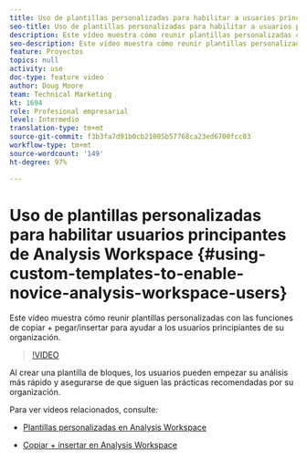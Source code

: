 ```yaml
---
title: Uso de plantillas personalizadas para habilitar a usuarios principiantes de Analysis Workspace
seo-title: Uso de plantillas personalizadas para habilitar a usuarios principiantes de Analysis Workspace
description: Este vídeo muestra cómo reunir plantillas personalizadas con las funciones de copiar + pegar/insertar para ayudar a los usuarios principiantes de su organización.
seo-description: Este vídeo muestra cómo reunir plantillas personalizadas con las funciones de copiar + pegar/insertar para ayudar a los usuarios principiantes de su organización.
feature: Proyectos
topics: null
activity: use
doc-type: feature video
author: Doug Moore
team: Technical Marketing
kt: 1694
role: Profesional empresarial
level: Intermedio
translation-type: tm+mt
source-git-commit: f3b3fa7d91b0cb21005b57768ca23ed6700fcc03
workflow-type: tm+mt
source-wordcount: '149'
ht-degree: 97%

---
```



# Uso de plantillas personalizadas para habilitar usuarios principantes de Analysis Workspace {#using-custom-templates-to-enable-novice-analysis-workspace-users}

Este vídeo muestra cómo reunir plantillas personalizadas con las funciones de copiar + pegar/insertar para ayudar a los usuarios principiantes de su organización.

>[!VIDEO](https://video.tv.adobe.com/v/23234/?quality=12)

Al crear una plantilla de bloques, los usuarios pueden empezar su análisis más rápido y asegurarse de que siguen las prácticas recomendadas por su organización.

Para ver vídeos relacionados, consulte:

* [Plantillas personalizadas en Analysis Workspace](https://experienceleague.adobe.com/docs/analytics-learn/tutorials/analysis-workspace/analysis-workspace-basics/create-manage-custom-templates-in-analysis-workspace.html?lang=es#analysis-workspace)

* [Copiar + insertar en Analysis Workspace](https://experienceleague.adobe.com/docs/analytics-learn/tutorials/analysis-workspace/navigating-workspace-projects/copy-insert-analysis-workspace.html?lang=es#analysis-workspace)